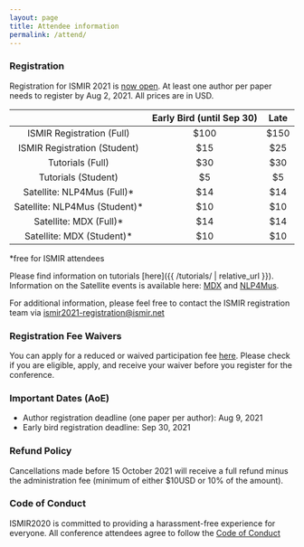 ```yaml
---
layout: page
title: Attendee information
permalink: /attend/
---
```



### Registration

Registration for ISMIR 2021 is [now open](https://epay.gatech.edu/C20793_ustores/web/store_main.jsp?STOREID=503). At least one author per paper needs to register by Aug 2, 2021. All prices are in USD.

|                               | Early Bird (until Sep 30)        |    Late      |
|:-----------------------------:|:--------------------------------:|:-------------------:|
| ISMIR Registration (Full)     | $100 | $150|
| ISMIR Registration (Student)  | $15  | $25|
| Tutorials (Full)              | $30  | $30|
| Tutorials (Student)           | $5   | $5|
| Satellite: NLP4Mus (Full)*    | $14  | $14|
| Satellite: NLP4Mus (Student)* | $10  | $10|
| Satellite: MDX (Full)*        | $14  | $14|
| Satellite: MDX (Student)*     | $10  | $10|

*free for ISMIR attendees

Please find information on tutorials [here]({{ /tutorials/ | relative_url }}). Information on the Satellite events is available here: [MDX](https://www.aicrowd.com/challenges/music-demixing-challenge-ismir-2021) and [NLP4Mus](https://sites.google.com/view/nlp4musa-2021).

For additional information, please feel free to contact the ISMIR registration team via [ismir2021-registration@ismir.net](mailto:ismir2021-registration@ismir.net)

### Registration Fee Waivers
You can apply for a reduced or waived participation fee [here](https://docs.google.com/forms/d/e/1FAIpQLSewOxtkMKf5P4JdfJ-OQ3Oo81_g76-R2xWMwopc8ANNFE1mHQ/viewform).
Please check if you are eligible, apply, and receive your waiver before you register for the conference. 

### Important Dates (AoE)

* Author registration deadline (one paper per author): Aug 9, 2021
* Early bird registration deadline: Sep 30, 2021

### Refund Policy

Cancellations made before 15 October 2021 will receive a full refund minus the administration fee (minimum of either $10USD or 10% of the amount).

### Code of Conduct

ISMIR2020 is committed to providing a harassment-free experience for everyone. All conference attendees agree to follow the [Code of Conduct](https://ismir2021.ismir.net/coc/)
